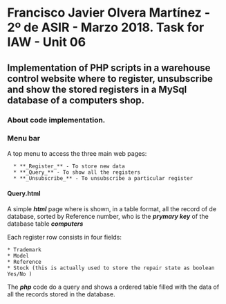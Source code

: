 # Francisco Javier Olvera Martínez - 2º de ASIR - Marzo 2018. Task for IAW - Unit 06

## Implementation of PHP scripts in a warehouse control website where to register, unsubscribe and show the stored registers in a MySql database of a computers shop.

### About code implementation.

### Menu bar

A top menu to access the three main web pages:
    
      * **_Register_** - To store new data
      * **_Query_** - To show all the registers
      * **_Unsubscribe_** - To unsubscribe a particular register

#### Query.html

A simple **_html_** page where is shown, in a table format, all the record of de database, sorted by Reference number, who is the **_prymary key_** of the database table **_computers_**

  Each register row consists in four fields:
    
    * Trademark
    * Model
    * Reference
    * Stock (this is actually used to store the repair state as boolean Yes/No )

The **_php_** code do a query and shows a ordered table filled with the data of all the records stored in the database.
